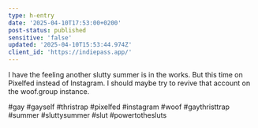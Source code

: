 ```yaml
---
type: h-entry
date: '2025-04-10T17:53:00+0200'
post-status: published
sensitive: 'false'
updated: '2025-04-10T15:53:44.974Z'
client_id: 'https://indiepass.app/'
---
```

I have the feeling another slutty summer is in the works. But this time on Pixelfed instead of Instagram. I should maybe try to revive that account on the woof.group instance.

#gay #gayself #thristrap #pixelfed #instagram #woof #gaythristtrap #summer #sluttysummer #slut #powertothesluts

